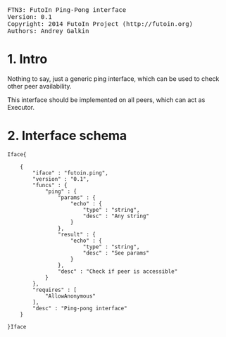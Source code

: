 <pre>
FTN3: FutoIn Ping-Pong interface
Version: 0.1
Copyright: 2014 FutoIn Project (http://futoin.org)
Authors: Andrey Galkin
</pre>

# 1. Intro

Nothing to say, just a generic ping interface, which can be used
to check other peer availability.

This interface should be implemented on all peers, which can act
as Executor.

# 2. Interface schema

`Iface{`

        {
            "iface" : "futoin.ping",
            "version" : "0.1",
            "funcs" : {
                "ping" : {
                    "params" : {
                        "echo" : {
                            "type" : "string",
                            "desc" : "Any string"
                        }
                    },
                    "result" : {
                        "echo" : {
                            "type" : "string",
                            "desc" : "See params"
                        }
                    },
                    "desc" : "Check if peer is accessible"
                }
            },
            "requires" : [
                "AllowAnonymous"
            ],
            "desc" : "Ping-pong interface"
        }

`}Iface`
